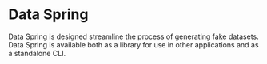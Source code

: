 # Data Spring

Data Spring is designed streamline the process of generating fake datasets. Data Spring is available both as a library for use in other applications and as a standalone CLI.
